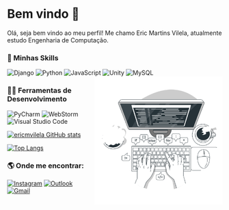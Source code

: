 # Bem vindo 🤙

Olá, seja bem vindo ao meu perfil! Me chamo Eric Martins Vilela, atualmente estudo Engenharia de Computação.

### 🚀  Minhas Skills

![Django](https://img.shields.io/badge/Django-262321?style=for-the-badge&logo=django&logoColor=white)
![Python](https://img.shields.io/badge/Python-262321?style=for-the-badge&logo=python&logoColor=white)
![JavaScript](https://img.shields.io/badge/JavaScript-262321?style=for-the-badge&logo=javascript&logoColor=F7DF1E)
![Unity](https://img.shields.io/badge/Unity-262321?style=for-the-badge&logo=unity&logoColor=white)
![MySQL](https://img.shields.io/badge/MySQL-262321?style=for-the-badge&logo=mysql&logoColor=white)
<img src="https://github.com/ericmvilela/ericmvilela/blob/main/Code%20typing-bro.svg" alt="drawing" width="300" align="right"/>


### 👨‍💻 Ferramentas de Desenvolvimento
![PyCharm](https://img.shields.io/badge/PyCharm-333333.svg?&style=for-the-badge&logo=PyCharm&logoColor=white)
![WebStorm](https://img.shields.io/badge/WebStorm-333333?style=for-the-badge&logo=WebStorm&logoColor=white)
![Visual Studio Code](https://img.shields.io/badge/Visual_Studio_Code-333333?style=for-the-badge&logo=visual%20studio%20code&logoColor=white)

[![ericmvilela GitHub stats](https://github-readme-stats.vercel.app/api?username=ericmvilela&theme=apprentice)](https://github.com/anuraghazra/github-readme-stats)

[![Top Langs](https://github-readme-stats.vercel.app/api/top-langs/?username=ericmvilela&layout=compact&theme=apprentice&hide=Procfile)](https://github.com/anuraghazra/github-readme-stats)


### 🌎  Onde me encontrar:
[![Instagram](https://img.shields.io/badge/Instagram-333b35?style=for-the-badge&logo=instagram&logoColor=white)](https://www.instagram.com/ericmvilela/)
[![Outlook](https://img.shields.io/badge/Microsoft_Outlook-333b35?style=for-the-badge&logo=microsoft-outlook&logoColor=white)](mailto:ericmvilela@hotmail.com)
[![Gmail](https://img.shields.io/badge/Gmail-333b35?style=for-the-badge&logo=gmail&logoColor=white)](mailto:ericmv09@gmail.com)

